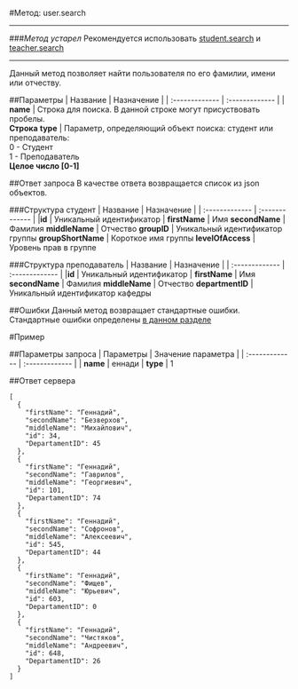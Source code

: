 #Метод: user.search <a name="user.search"/>

* * *
###*Метод устарел*
Рекомендуется использовать [student.search](#student.search) и [teacher.search](#teacher.search)
* * *

Данный метод позволяет найти пользователя по его фамилии, имени или отчеству.

##Параметры
| Название     | Назначение     |
| :------------- | :------------- |
| **name**      | Строка для поиска. В данной строке могут присуствовать пробелы. <br>  **Строка**
**type** | Параметр, определяющий объект поиска: студент или преподаватель: <br> 0 - Студент <br> 1 - Преподаватель <br> **Целое число [0-1]**

##Ответ запроса
В качестве ответа возвращается список из json объектов.

###Структура студент
| Название        | Назначение     |
| :------------- | :------------- |
|**id**               | Уникальный идентификатор
| **firstName**       | Имя
**secondName**      | Фамилия
**middleName**      | Отчество
**groupID** | Уникальный идентификатор группы
**groupShortName** | Короткое имя группы
**levelOfAccess** | Уровень прав в группе

###Структура преподаватель
| Название        | Назначение     |
| :------------- | :------------- |
|**id**               | Уникальный идентификатор
| **firstName**       | Имя
**secondName**      | Фамилия
**middleName**      | Отчество
**departmentID** | Уникальный идентификатор кафедры


##Ошибки
Данный метод возвращает стандартные ошибки.  
Стандартные ошибки определены [в данном разделе](#errors)

#Пример

##Параметры запроса
| Параметры | Значение параметра     |
| :------------- | :------------- |
| **name**       | еннади       |
**type** | 1

##Ответ сервера

```
[
  {
    "firstName": "Геннадий",
    "secondName": "Безверхов",
    "middleName": "Михайлович",
    "id": 34,
    "DepartamentID": 45
  },
  {
    "firstName": "Геннадий",
    "secondName": "Гаврилов",
    "middleName": "Георгиевич",
    "id": 101,
    "DepartamentID": 74
  },
  {
    "firstName": "Геннадий",
    "secondName": "Софронов",
    "middleName": "Алексеевич",
    "id": 545,
    "DepartamentID": 44
  },
  {
    "firstName": "Геннадий",
    "secondName": "Фищев",
    "middleName": "Юрьевич",
    "id": 603,
    "DepartamentID": 0
  },
  {
    "firstName": "Геннадий",
    "secondName": "Чистяков",
    "middleName": "Андреевич",
    "id": 648,
    "DepartamentID": 26
  }
]
```
